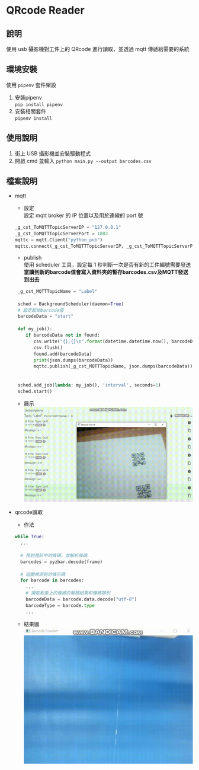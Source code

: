 # QRcode Reader

## 說明

使用 usb 攝影機對工件上的 QRcode 進行讀取，並透過 mqtt 傳遞給需要的系統

## 環境安裝
使用 `pipenv` 套件架設
1. 安裝pipenv\
`pip install pipenv`
2. 安裝相關套件\
`pipenv install`

## 使用說明

1. 街上 USB 攝影機並安裝驅動程式
2. 開啟 cmd 並輸入 `python main.py --output barcodes.csv`


## 檔案說明

- mqtt

  - 設定\
    設定 mqtt broker 的 IP 位置以及用於連線的 port 號

  ```python
  _g_cst_ToMQTTTopicServerIP = "127.0.0.1"
  _g_cst_ToMQTTTopicServerPort = 1883
  mqttc = mqtt.Client("python_pub")
  mqttc.connect(_g_cst_ToMQTTTopicServerIP, _g_cst_ToMQTTTopicServerPort)
  ```

  - publish\
    使用 scheduler 工具，設定每 1 秒判斷一次是否有新的工件編號需要發送\
    **當讀到新的barcode值會寫入資料夾的暫存barcodes.csv及MQTT發送到出去**

  ```python
   _g_cst_MQTTTopicName = "Label"

   sched = BackgroundScheduler(daemon=True)
   # 設定起始barcode值
   barcodeData = "start"

   def my_job():
      if barcodeData not in found:
         csv.write("{},{}\n".format(datetime.datetime.now(), barcodeData))
         csv.flush()
         found.add(barcodeData)
         print(json.dumps(barcodeData))
         mqttc.publish(_g_cst_MQTTTopicName, json.dumps(barcodeData))


   sched.add_job(lambda: my_job(), 'interval', seconds=1)
   sched.start()
  ```
  - 展示\
  ![qrcode_mqtt](/QRcode_reader/img/qrcode_mqtt.gif)

- qrcode讀取  
  - 作法
  ```python
  while True:
    ...

    # 找到視訊中的條碼，並解析條碼
    barcodes = pyzbar.decode(frame)

    # 迴圈檢測到的條形碼
    for barcode in barcodes:
      ...
      # 讀取影象上的條碼的解碼結果和條碼類別
      barcodeData = barcode.data.decode("utf-8")
      barcodeType = barcode.type
      ...
  ```
  - 結果圖\
  ![qrcode_detect](/QRcode_reader/img/qrcode_detect.gif)

